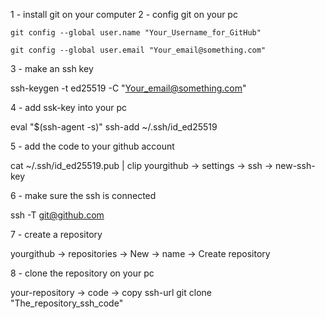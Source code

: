 1 - install git on your computer
2 - config git on your pc

```
git config --global user.name "Your_Username_for_GitHub"
```
```
git config --global user.email "Your_email@something.com"
```

3 - make an ssh key

ssh-keygen -t ed25519 -C "Your_email@something.com"

4 - add ssk-key into your pc

eval "$(ssh-agent -s)"
ssh-add ~/.ssh/id_ed25519

5 - add the code to your github account

cat ~/.ssh/id_ed25519.pub | clip
yourgithub -> settings -> ssh -> new-ssh-key

6 - make sure the ssh is connected

ssh -T git@github.com

7 - create a repository

yourgithub -> repositories -> New -> name -> Create repository

8 - clone the repository on your pc

your-repository -> code -> copy ssh-url
git clone "The_repository_ssh_code"

